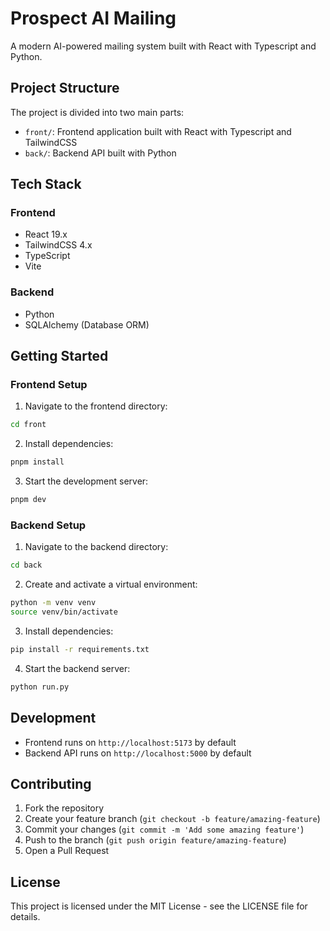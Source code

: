 # Prospect AI Mailing

A modern AI-powered mailing system built with React with Typescript and Python.

## Project Structure

The project is divided into two main parts:

- `front/`: Frontend application built with React with Typescript and TailwindCSS
- `back/`: Backend API built with Python

## Tech Stack

### Frontend
- React 19.x
- TailwindCSS 4.x
- TypeScript
- Vite

### Backend
- Python
- SQLAlchemy (Database ORM)

## Getting Started

### Frontend Setup

1. Navigate to the frontend directory:
```bash
cd front
```

2. Install dependencies:
```bash
pnpm install
```

3. Start the development server:
```bash
pnpm dev
```

### Backend Setup

1. Navigate to the backend directory:
```bash
cd back
```

2. Create and activate a virtual environment:
```bash
python -m venv venv
source venv/bin/activate
```

3. Install dependencies:
```bash
pip install -r requirements.txt
```

4. Start the backend server:
```bash
python run.py
```

## Development

- Frontend runs on `http://localhost:5173` by default
- Backend API runs on `http://localhost:5000` by default

## Contributing

1. Fork the repository
2. Create your feature branch (`git checkout -b feature/amazing-feature`)
3. Commit your changes (`git commit -m 'Add some amazing feature'`)
4. Push to the branch (`git push origin feature/amazing-feature`)
5. Open a Pull Request

## License

This project is licensed under the MIT License - see the LICENSE file for details.

